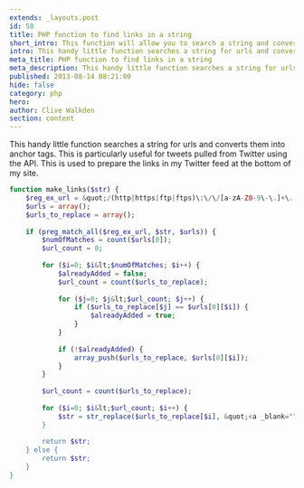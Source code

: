 ```yaml
---
extends: _layouts.post
id: 58
title: PHP function to find links in a string
short_intro: This function will allow you to search a string and convert urls to anchor tags
intro: This handy little function searches a string for urls and converts them into anchor tags. This is particularly useful for tweets pulled from Twitter using the API. This is used to prepare the links in my Twitter feed at the bottom of my site.
meta_title: PHP function to find links in a string
meta_description: This handy little function searches a string for urls and converts them into anchor tags. This is particularly useful for tweets pulled from Twitter.
published: 2013-08-14 08:21:00
hide: false
category: php
hero:
author: Clive Walkden
section: content
---
```


This handy little function searches a string for urls and converts them into anchor tags. This is particularly useful for tweets pulled from Twitter using the API. This is used to prepare the links in my Twitter feed at the bottom of my site.

```php
function make_links($str) {
	$reg_ex_url = &quot;/(http|https|ftp|ftps)\:\/\/[a-zA-Z0-9\-\.]+\.[a-zA-Z]{2,3}(\/\S*)?/&quot;;
	$urls = array();
	$urls_to_replace = array();
		
	if (preg_match_all($reg_ex_url, $str, $urls)) {
		$numOfMatches = count($urls[0]);
		$url_count = 0;
		
		for ($i=0; $i&lt;$numOfMatches; $i++) {
			$alreadyAdded = false;
			$url_count = count($urls_to_replace);
				
			for ($j=0; $j&lt;$url_count; $j++) {
				if ($urls_to_replace[$j] == $urls[0][$i]) {
					$alreadyAdded = true;
				}
			}
				
			if (!$alreadyAdded) {
				array_push($urls_to_replace, $urls[0][$i]);
			}
		}
			
		$url_count = count($urls_to_replace);
			
		for ($i=0; $i&lt;$url_count; $i++) {
			$str = str_replace($urls_to_replace[$i], &quot;<a _blank="" href="\" target="\">&quot;.$urls_to_replace[$i].&quot;</a> &quot;, $str);
		}
			
		return $str;
	} else {
		return $str;
	}
}
```

